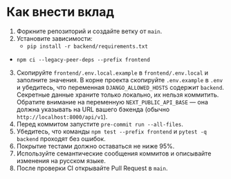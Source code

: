 # Как внести вклад

1. Форкните репозиторий и создайте ветку от `main`.
2. Установите зависимости:
   - `pip install -r backend/requirements.txt`

- `npm ci --legacy-peer-deps --prefix frontend`

3. Скопируйте `frontend/.env.local.example` в `frontend/.env.local` и заполните значения. В корне проекта скопируйте `.env.example` в `.env` и убедитесь, что переменная `DJANGO_ALLOWED_HOSTS` содержит `backend`.
   Секретные данные храните только локально, их нельзя коммитить.
   Обратите внимание на переменную `NEXT_PUBLIC_API_BASE` — она должна указывать
   на URL вашего бэкенда (обычно `http://localhost:8000/api/v1`).
4. Перед коммитом запустите `pre-commit run --all-files`.
5. Убедитесь, что команды `npm test --prefix frontend` и `pytest -q backend` проходят без ошибок.
6. Покрытие тестами должно оставаться не ниже 95%.
7. Используйте семантические сообщения коммитов и описывайте изменения на русском языке.
8. После проверки CI открывайте Pull Request в `main`.

